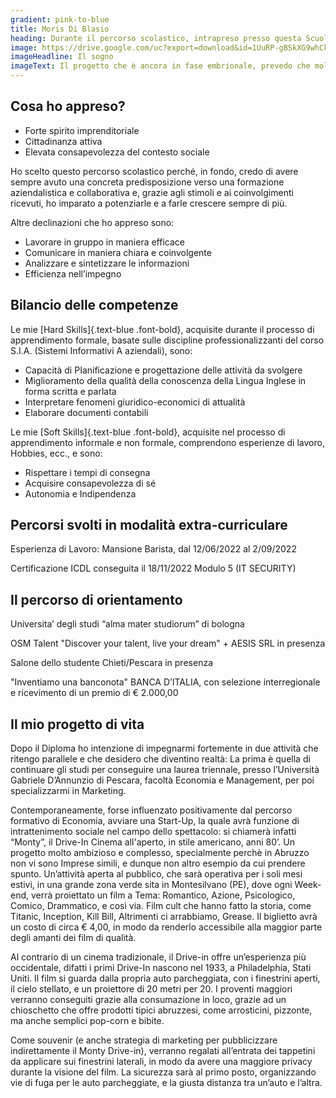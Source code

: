 ```yaml
---
gradient: pink-to-blue
title: Moris Di Blasio
heading: Durante il percorso scolastico, intrapreso presso questa Scuola, ho acquisito numerose competenze trasversali, che saranno fondamentali per la realizzazione del mio "progetto di vita", un cammino che abbraccia i miei obiettivi personali e professionali, aprendo le porte a nuove opportunità e sfide che mi attenderanno lungo il cammino.
image: https://drive.google.com/uc?export=download&id=1UuRP-gBSkXG9whCkH3RpM3X0JUw4LcHJ
imageHeadline: Il sogno
imageText: Il progetto che è ancora in fase embrionale, prevedo che molto presto predisporrò tutta la documentazione necessaria per iniziare questa avventura (Business Plan, Budgets, Atto costitutivo, Statuto. Un sogno che richiede tempo e denaro, ma soprattutto passione.
---
```


## Cosa ho appreso?

- Forte spirito imprenditoriale
- Cittadinanza attiva
- Elevata consapevolezza del contesto sociale

Ho scelto questo percorso scolastico perché, in fondo, credo di avere sempre avuto una concreta predisposizione verso una formazione aziendalistica e collaborativa e, grazie agli  stimoli e ai coinvolgimenti ricevuti, ho imparato a potenziarle e a farle crescere sempre di più.

Altre declinazioni che ho appreso sono:

- Lavorare in gruppo in maniera efficace
- Comunicare in maniera chiara e coinvolgente
- Analizzare e sintetizzare le informazioni
- Efficienza nell’impegno

## Bilancio delle competenze

Le mie [Hard Skills]{.text-blue .font-bold}, acquisite durante il processo di apprendimento formale, basate sulle discipline professionalizzanti del corso S.I.A. (Sistemi Informativi A	aziendali), sono:

- Capacità di PIanificazione e progettazione delle attività da svolgere
- Miglioramento della qualità della conoscenza della Lingua Inglese in forma scritta e parlata
- Interpretare fenomeni giuridico-economici di attualità
- Elaborare documenti contabili

Le mie [Soft Skills]{.text-blue .font-bold}, acquisite nel processo di apprendimento informale e non formale, comprendono esperienze di lavoro, Hobbies, ecc., e sono:

- Rispettare i tempi di consegna
- Acquisire consapevolezza di sé
- Autonomia e Indipendenza

## Percorsi svolti in modalità extra-curriculare

Esperienza di Lavoro: Mansione Barista, dal 12/06/2022 al 2/09/2022

Certificazione ICDL conseguita il 18/11/2022  Modulo 5 (IT SECURITY)

## Il percorso di orientamento

Universita’ degli studi “alma mater studiorum” di bologna 

OSM Talent "Discover your talent, live your dream" + AESIS SRL in presenza

Salone dello studente Chieti/Pescara in presenza

"Inventiamo una banconota" BANCA D’ITALIA, con selezione interregionale e ricevimento di un premio di € 2.000,00

## Il mio progetto di vita

Dopo il Diploma ho intenzione di impegnarmi fortemente in due attività che ritengo parallele e che desidero che diventino realtà: La prima è quella di continuare gli studi per conseguire una laurea triennale, presso l’Università Gabriele D’Annunzio di Pescara, facoltà Economia e Management, per poi specializzarmi in Marketing. 

Contemporaneamente, forse influenzato positivamente dal percorso formativo di Economia, avviare una Start-Up, la quale avrà funzione di intrattenimento sociale nel campo dello spettacolo: si chiamerà infatti “Monty”, il Drive-In Cinema all'aperto, in stile americano, anni 80’. Un progetto molto ambizioso e complesso, specialmente perchè in Abruzzo non vi sono Imprese simili, e dunque non altro esempio da cui prendere spunto. Un’attività aperta al pubblico, che sarà operativa per i soli mesi estivi, in una grande zona verde sita in Montesilvano (PE), dove ogni Week-end, verrà proiettato un film a Tema: Romantico, Azione, Psicologico, Comico, Drammatico, e così via. Film cult che hanno fatto la storia, come Titanic, Inception, Kill Bill, Altrimenti ci arrabbiamo, Grease. Il biglietto avrà un costo di circa € 4,00, in modo da renderlo accessibile alla maggior parte degli amanti dei film di qualità.

Al contrario di un cinema tradizionale, il Drive-in offre un’esperienza più occidentale, difatti i primi Drive-In nascono nel 1933, a Philadelphia, Stati Uniti. Il film si guarda dalla propria auto parcheggiata, con i finestrini aperti, il cielo stellato, e un proiettore di 20 metri per 20. I proventi maggiori verranno conseguiti grazie alla consumazione in loco, grazie ad un chioschetto che offre prodotti tipici abruzzesi, come arrosticini, pizzonte, ma anche semplici pop-corn e bibite.

Come souvenir (e anche strategia di marketing per pubblicizzare indirettamente il Monty Drive-in), verranno regalati all’entrata dei tappetini da applicare sui finestrini laterali, in modo da avere una maggiore privacy durante la visione del film. La sicurezza sarà al primo posto, organizzando vie di fuga per le auto parcheggiate, e la giusta distanza tra un’auto e l’altra.